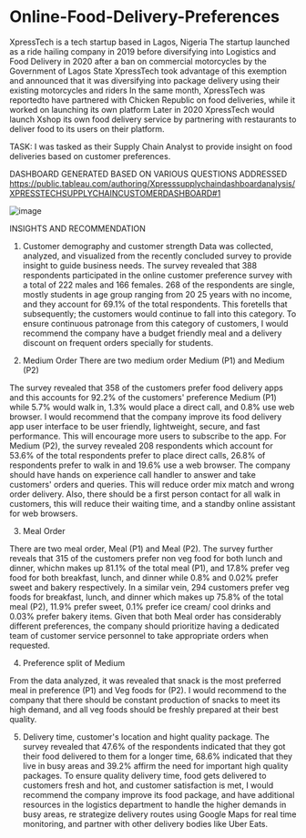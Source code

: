 # Online-Food-Delivery-Preferences
XpressTech is a tech startup based in Lagos, Nigeria The startup launched as a ride hailing company in 2019 before diversifying into Logistics and Food Delivery in 2020 after a ban on commercial motorcycles by the Government of Lagos State XpressTech took advantage of this exemption and announced that it was diversifying into package delivery using their existing motorcycles and riders In the same month, XpressTech was reportedto have partnered with Chicken Republic on food deliveries, while it worked on launching its own platform Later in 2020 XpressTech would launch Xshop its own food delivery service by partnering with restaurants to deliver food to its users on their platform.

TASK: I was tasked as their Supply Chain Analyst to provide insight on food deliveries based on customer preferences.

DASHBOARD GENERATED BASED ON VARIOUS QUESTIONS ADDRESSED
https://public.tableau.com/authoring/Xpresssupplychaindashboardanalysis/XPRESSTECHSUPPLYCHAINCUSTOMERDASHBOARD#1

![image](https://github.com/Adebisiokegbemi/Online-Food-Delivery-Preferences/assets/91023196/bc94a659-6ac9-4cfa-b850-1ee86ac36c80)


INSIGHTS AND RECOMMENDATION

1.  Customer demography and customer strength
Data was collected, analyzed, and visualized from the recently concluded survey to provide insight to guide business needs. The survey revealed that 388 respondents participated in the online customer preference survey with a total of 222 males and 166 females. 268 of the respondents are single, mostly students in age group ranging from 20 25 years with no income, and they account for 69.1% of the total respondents.
This foretells that subsequently; the customers would continue to fall into this category. To ensure continuous patronage from this category of customers, I would recommend the company have a budget friendly meal and a delivery discount on frequent orders specially for students.

2. Medium Order
There are two medium order Medium (P1) and Medium (P2)

The survey revealed that 358 of the customers prefer food delivery apps and this accounts for 92.2% of the customers' preference Medium (P1) while 5.7% would walk in, 1.3% would place a direct call, and 0.8% use web browser. I would recommend that the company improve its food delivery app user interface to be user friendly, lightweight, secure, and fast performance. This will encourage more users to subscribe to the app.
For  Medium (P2), the survey revealed 208 respondents which account for 53.6% of the total respondents prefer to place direct calls, 26.8% of respondents prefer to walk in and 19.6% use a web browser. The company should have hands on experience call handler to answer and take customers' orders and queries. This will reduce order mix match and wrong order delivery. Also, there should be a first person contact for all walk in customers, this will reduce their waiting time, and a standby online assistant for web browsers.

3. Meal Order

There are two meal order, Meal (P1) and Meal (P2).
The survey further reveals that 315 of the customers prefer non veg food for both lunch and dinner, whichn makes up 81.1% of the total meal (P1), and 17.8%
prefer veg food for both breakfast, lunch, and dinner while 0.8% and 0.02% prefer sweet and bakery respectively. In a similar vein, 294 customers prefer veg foods for breakfast, lunch, and dinner which makes up 75.8% of the total meal (P2), 11.9% prefer sweet, 0.1% prefer ice cream/ cool drinks and 0.03% prefer bakery items. Given that both Meal order has considerably different preferences, the company should prioritize having a dedicated team of customer service personnel to take appropriate orders when requested.


4. Preference split of Medium
   
From the data analyzed, it was revealed that snack is the most preferred meal in preference (P1) and Veg foods for (P2). I would recommend to the company
that there should be constant production of snacks to meet its high demand, and all veg foods should be freshly prepared at their best quality.


5.  Delivery time, customer's location and hight quality package.
The survey revealed that 47.6% of the respondents indicated that they got their food delivered to them for  a longer time, 68.6% indicated that they live in busy areas and 39.2% affirm the need for important high quality packages.
To ensure quality delivery time, food gets delivered to customers fresh and hot, and customer satisfaction is met, I would recommend the company improve its
food package, and have additional resources in the logistics department to handle the higher demands in busy areas, re strategize delivery routes using Google Maps for real time monitoring, and partner with other delivery bodies like Uber Eats.
